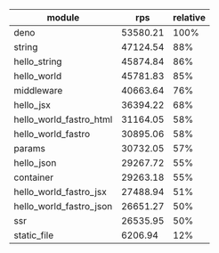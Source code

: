 
| module                  | rps      | relative |
| ----------------------- | -------- | -------- |
| deno                    | 53580.21 | 100%     |
| string                  | 47124.54 | 88%      |
| hello_string            | 45874.84 | 86%      |
| hello_world             | 45781.83 | 85%      |
| middleware              | 40663.64 | 76%      |
| hello_jsx               | 36394.22 | 68%      |
| hello_world_fastro_html | 31164.05 | 58%      |
| hello_world_fastro      | 30895.06 | 58%      |
| params                  | 30732.05 | 57%      |
| hello_json              | 29267.72 | 55%      |
| container               | 29263.18 | 55%      |
| hello_world_fastro_jsx  | 27488.94 | 51%      |
| hello_world_fastro_json | 26651.27 | 50%      |
| ssr                     | 26535.95 | 50%      |
| static_file             | 6206.94  | 12%      |